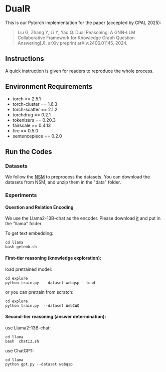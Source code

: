 # DualR

This is our Pytorch implementation for the paper (accepted by CPAL 2025):

> Liu G, Zhang Y, Li Y, Yao Q. Dual Reasoning: A GNN-LLM Collaborative Framework for Knowledge Graph Question Answering[J]. arXiv preprint arXiv:2406.01145, 2024.

## Instructions

A quick instruction is given for readers to reproduce the whole process.

## Environment Requirements

- torch == 2.5.1
- torch-cluster == 1.6.3
- torch-scatter == 2.1.2
- torchdrug == 0.2.1
- tokenizers == 0.20.3
- fairscale == 0.4.13
- fire == 0.5.0
- sentencepiece == 0.2.0

## Run the Codes

### Datasets

We follow the [NSM](https://github.com/RichardHGL/WSDM2021_NSM?tab=readme-ov-file) to preprocess the datasets.
You can download the datasets from NSM, and unzip them in the "data" folder.

### Experiments

#### Question and Relation Encoding

We use the Llama2-13B-chat as the encoder. Please download [it](https://github.com/meta-llama/llama) and put in the "llama" folder.

To get text embedding:

```
cd llama
bash getemb.sh
```

#### First-tier reasoning (knowledge exploration):

load pretrained model:

```
cd explore
python train.py  --dataset webqsp --load
```

or you can pretrain from scratch:

```
cd explore
python train.py  --dataset WebCWQ 
```

#### Second-tier reasoning (answer determination):

use Llama2-13B-chat:

```
cd llama
bash  chat13.sh
```

use ChatGPT:

```
cd llama
python gpt.py --dataset webqsp
```
